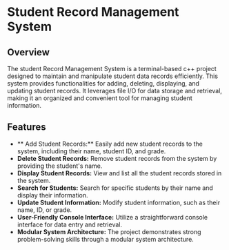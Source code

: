 # Student Record Management System

## Overview 

The student Record Management System is a terminal-based c++ project designed to maintain and manipulate student data records efficiently. This system provides functionalities for adding, deleting, displaying, and updating student records. It leverages file I/O for data storage and retrieval, making it an organized and convenient tool for managing student information.

## Features

- ** Add Student Records:** Easily add new student records to the system, including their name, student ID, and grade.
- **Delete Student Records:** Remove student records from the system by providing the student's name.
- **Display Student Records:** View and list all the student records stored in the system.
- **Search for Students:** Search for specific students by their name and display their information.
- **Update Student Information:** Modify student information, such as their name, ID, or grade.
- **User-Friendly Console Interface:** Utilize a straightforward console interface for data entry and retrieval.
- **Modular System Architecture:** The project demonstrates strong problem-solving skills through a modular system architecture.

